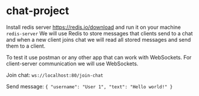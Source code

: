 # chat-project
Install redis server https://redis.io/download and run it on your machine `redis-server`
We will use Redis to store messages that clients send to a chat and when a new client joins chat we will read all stored messages and send them to a client.

To test it use postman or any other app that can work with WebSockets.
For client-server communication we will use WebSockets.

Join chat: `ws://localhost:80/join-chat`

Send message:
`{
"username": "User 1",
"text": "Hello world!"
}`